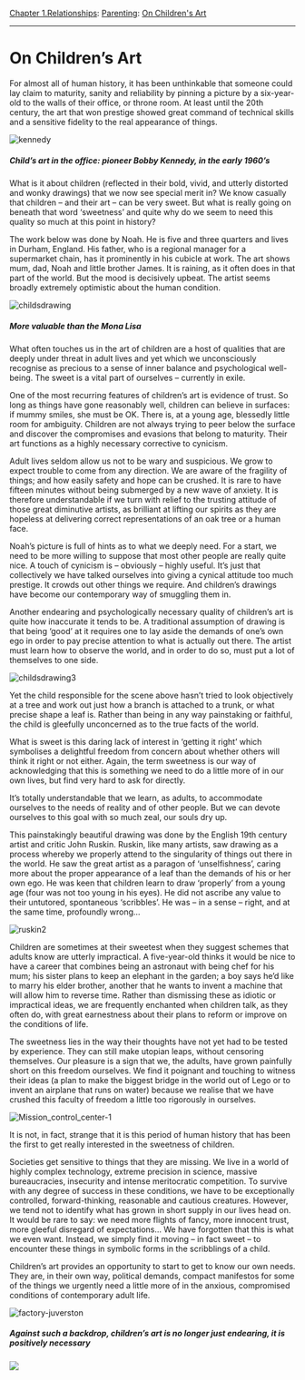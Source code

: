[Chapter 1.Relationships](https://www.theschooloflife.com/thebookoflife/category/relationships/): [Parenting](https://www.theschooloflife.com/thebookoflife/category/relationships/parenting/): [On Children's Art](https://www.theschooloflife.com/thebookoflife/the-most-valuable-piece-of-art-in-your-world/)

* * *

# On Children’s Art

For almost all of human history, it has been unthinkable that someone could lay claim to maturity, sanity and reliability by pinning a picture by a six-year-old to the walls of their office, or throne room. At least until the 20th century, the art that won prestige showed great command of technical skills and a sensitive fidelity to the real appearance of things.

![kennedy](https://www.theschooloflife.com/thebookoflife/wp-content/uploads/2014/09/kennedy.jpg)

##### Child’s art in the office: pioneer Bobby Kennedy, in the early 1960’s

What is it about children (reflected in their bold, vivid, and utterly distorted and wonky drawings) that we now see special merit in? We know casually that children – and their art – can be very sweet. But what is really going on beneath that word ‘sweetness’ and quite why do we seem to need this quality so much at this point in history?

The work below was done by Noah. He is five and three quarters and lives in Durham, England. His father, who is a regional manager for a supermarket chain, has it prominently in his cubicle at work. The art shows mum, dad, Noah and little brother James. It is raining, as it often does in that part of the world. But the mood is decisively upbeat. The artist seems broadly extremely optimistic about the human condition.

![childsdrawing](https://www.theschooloflife.com/thebookoflife/wp-content/uploads/2014/09/childsdrawing.jpg)

##### More valuable than the Mona Lisa

What often touches us in the art of children are a host of qualities that are deeply under threat in adult lives and yet which we unconsciously recognise as precious to a sense of inner balance and psychological well-being. The sweet is a vital part of ourselves – currently in exile.

One of the most recurring features of children’s art is evidence of trust. So long as things have gone reasonably well, children can believe in surfaces: if mummy smiles, she must be OK. There is, at a young age, blessedly little room for ambiguity. Children are not always trying to peer below the surface and discover the compromises and evasions that belong to maturity. Their art functions as a highly necessary corrective to cynicism.

Adult lives seldom allow us not to be wary and suspicious. We grow to expect trouble to come from any direction. We are aware of the fragility of things; and how easily safety and hope can be crushed. It is rare to have fifteen minutes without being submerged by a new wave of anxiety. It is therefore understandable if we turn with relief to the trusting attitude of those great diminutive artists, as brilliant at lifting our spirits as they are hopeless at delivering correct representations of an oak tree or a human face.

Noah’s picture is full of hints as to what we deeply need. For a start, we need to be more willing to suppose that most other people are really quite nice. A touch of cynicism is – obviously – highly useful. It’s just that collectively we have talked ourselves into giving a cynical attitude too much prestige. It crowds out other things we require. And children’s drawings have become our contemporary way of smuggling them in.

Another endearing and psychologically necessary quality of children’s art is quite how inaccurate it tends to be. A traditional assumption of drawing is that being ‘good’ at it requires one to lay aside the demands of one’s own ego in order to pay precise attention to what is actually out there. The artist must learn how to observe the world, and in order to do so, must put a lot of themselves to one side.

![childsdrawing3](https://www.theschooloflife.com/thebookoflife/wp-content/uploads/2014/09/childsdrawing3.jpg)

Yet the child responsible for the scene above hasn’t tried to look objectively at a tree and work out just how a branch is attached to a trunk, or what precise shape a leaf is. Rather than being in any way painstaking or faithful, the child is gleefully unconcerned as to the true facts of the world.

What is sweet is this daring lack of interest in ‘getting it right’ which symbolises a delightful freedom from concern about whether others will think it right or not either. Again, the term sweetness is our way of acknowledging that this is something we need to do a little more of in our own lives, but find very hard to ask for directly.

It’s totally understandable that we learn, as adults, to accommodate ourselves to the needs of reality and of other people. But we can devote ourselves to this goal with so much zeal, our souls dry up.

This painstakingly beautiful drawing was done by the English 19th century artist and critic John Ruskin. Ruskin, like many artists, saw drawing as a process whereby we properly attend to the singularity of things out there in the world. He saw the great artist as a paragon of ‘unselfishness’, caring more about the proper appearance of a leaf than the demands of his or her own ego. He was keen that children learn to draw ‘properly’ from a young age (four was not too young in his eyes). He did not ascribe any value to their untutored, spontaneous ‘scribbles’. He was – in a sense – right, and at the same time, profoundly wrong…

![ruskin2](https://www.theschooloflife.com/thebookoflife/wp-content/uploads/2014/09/ruskin2.jpg)

Children are sometimes at their sweetest when they suggest schemes that adults know are utterly impractical. A five-year-old thinks it would be nice to have a career that combines being an astronaut with being chef for his mum; his sister plans to keep an elephant in the garden; a boy says he’d like to marry his elder brother, another that he wants to invent a machine that will allow him to reverse time. Rather than dismissing these as idiotic or impractical ideas, we are frequently enchanted when children talk, as they often do, with great earnestness about their plans to reform or improve on the conditions of life.

The sweetness lies in the way their thoughts have not yet had to be tested by experience. They can still make utopian leaps, without censoring themselves. Our pleasure is a sign that we, the adults, have grown painfully short on this freedom ourselves. We find it poignant and touching to witness their ideas (a plan to make the biggest bridge in the world out of Lego or to invent an airplane that runs on water) because we realise that we have crushed this faculty of freedom a little too rigorously in ourselves.

![Mission_control_center-1](https://www.theschooloflife.com/thebookoflife/wp-content/uploads/2014/09/Mission_control_center-1.jpg)

It is not, in fact, strange that it is this period of human history that has been the first to get really interested in the sweetness of children.

Societies get sensitive to things that they are missing. We live in a world of highly complex technology, extreme precision in science, massive bureaucracies, insecurity and intense meritocratic competition. To survive with any degree of success in these conditions, we have to be exceptionally controlled, forward-thinking, reasonable and cautious creatures. However, we tend not to identify what has grown in short supply in our lives head on. It would be rare to say: we need more flights of fancy, more innocent trust, more gleeful disregard of expectations… We have forgotten that this is what we even want. Instead, we simply find it moving – in fact sweet – to encounter these things in symbolic forms in the scribblings of a child.

Children’s art provides an opportunity to start to get to know our own needs. They are, in their own way, political demands, compact manifestos for some of the things we urgently need a little more of in the anxious, compromised conditions of contemporary adult life.

![factory-juverston](https://www.theschooloflife.com/thebookoflife/wp-content/uploads/2014/09/factory-juverston.jpg)

##### Against such a backdrop, children’s art is no longer just endearing, it is positively necessary

[![](https://img.youtube.com/vi/5Gqe1navZYA/0.jpg)](https://www.youtube.com/embed/5Gqe1navZYA '')
